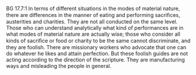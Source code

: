 BG 17.7:1	In terms of different situations in the modes of material nature, there are differences in the manner of eating and performing sacriﬁces, austerities and charities. They are not all conducted on the same level. Those who can understand analytically what kind of performances are in what modes of material nature are actually wise; those who consider all kinds of sacriﬁce or food or charity to be the same cannot discriminate, and they are foolish. There are missionary workers who advocate that one can do whatever he likes and attain perfection. But these foolish guides are not acting according to the direction of the scripture. They are manufacturing ways and misleading the people in general.